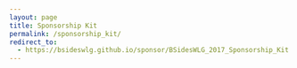 ```yaml
---
layout: page
title: Sponsorship Kit
permalink: /sponsorship_kit/
redirect_to:
  - https://bsideswlg.github.io/sponsor/BSidesWLG_2017_Sponsorship_Kit.pdf
---
```



